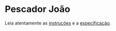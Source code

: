 # Pescador João

Leia atentamente as [instruções](./instruções.md) e a [especificação](./especificação.md).
